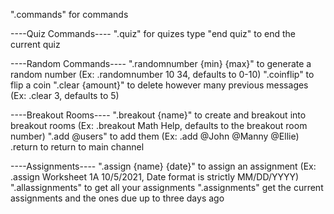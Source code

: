 ".commands" for commands
 
----Quiz Commands----
".quiz" for quizes
type "end quiz" to end the current quiz
 
----Random Commands----
".randomnumber {min} {max}" to generate a random number (Ex: .randomnumber 10 34, defaults to 0-10)
".coinflip" to flip a coin 
".clear {amount}" to delete however many previous messages (Ex: .clear 3, defaults to 5)
 
----Breakout Rooms----
".breakout {name}" to create and breakout into breakout rooms (Ex: .breakout Math Help, defaults to the breakout room number)
".add @users" to add them (Ex: .add @John @Manny @Ellie)
.return to return to main channel
 
----Assignments----
".assign {name} {date}" to assign an assignment (Ex: .assign Worksheet 1A 10/5/2021, Date format is strictly MM/DD/YYYY)
".allassignments" to get all your assignments
".assignments" get the current assignments and the ones due up to three days ago
